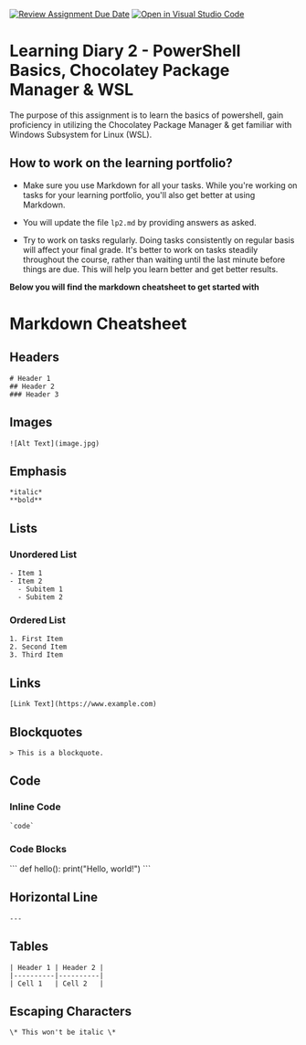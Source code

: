[![Review Assignment Due Date](https://classroom.github.com/assets/deadline-readme-button-24ddc0f5d75046c5622901739e7c5dd533143b0c8e959d652212380cedb1ea36.svg)](https://classroom.github.com/a/Z0ct4gcy)
[![Open in Visual Studio Code](https://classroom.github.com/assets/open-in-vscode-718a45dd9cf7e7f842a935f5ebbe5719a5e09af4491e668f4dbf3b35d5cca122.svg)](https://classroom.github.com/online_ide?assignment_repo_id=11803807&assignment_repo_type=AssignmentRepo)
# Learning Diary 2 - PowerShell Basics, Chocolatey Package Manager & WSL

The purpose of this assignment is to learn the basics of powershell, gain proficiency in utilizing the Chocolatey Package Manager & get familiar with Windows Subsystem for Linux (WSL).

## How to work on the learning portfolio? 

- Make sure you use Markdown for all your tasks. While you're working on tasks for your learning portfolio, you'll also get better at using Markdown.

- You will update the file ```lp2.md``` by providing answers as asked. 

- Try to work on tasks regularly. Doing tasks consistently on regular basis will affect your final grade. It's better to work on tasks steadily throughout the course, rather than waiting until the last minute before things are due. This will help you learn better and get better results.
 

**Below you will find the markdown cheatsheet to get started with**


# Markdown Cheatsheet

## Headers
```
# Header 1
## Header 2
### Header 3
```
## Images
```
![Alt Text](image.jpg) 
```
## Emphasis
```
*italic*
**bold**
```
## Lists

### Unordered List
```
- Item 1
- Item 2
  - Subitem 1
  - Subitem 2
```
### Ordered List
```
1. First Item
2. Second Item
3. Third Item
```
## Links
```
[Link Text](https://www.example.com)
```

## Blockquotes
```
> This is a blockquote.
```
## Code

### Inline Code
```
`code` 
```
### Code Blocks

\```
def hello():
    print("Hello, world!")
\```

## Horizontal Line
```
---
```
## Tables
```
| Header 1 | Header 2 |
|----------|----------|
| Cell 1   | Cell 2   |
```
## Escaping Characters
```
\* This won't be italic \*
```

